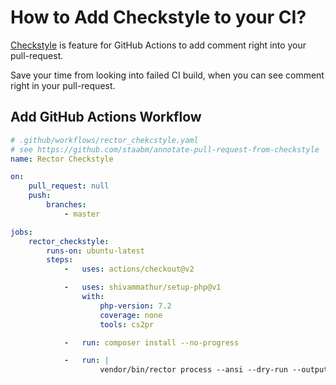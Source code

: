 # How to Add Checkstyle to your CI?

[Checkstyle](https://github.com/staabm/annotate-pull-request-from-checkstyle) is feature for GitHub Actions to add comment right into your pull-request.

Save your time from looking into failed CI build, when you can see comment right in your pull-request.

## Add GitHub Actions Workflow

```yaml
# .github/workflows/rector_chekcstyle.yaml
# see https://github.com/staabm/annotate-pull-request-from-checkstyle
name: Rector Checkstyle

on:
    pull_request: null
    push:
        branches:
            - master

jobs:
    rector_checkstyle:
        runs-on: ubuntu-latest
        steps:
            -   uses: actions/checkout@v2

            -   uses: shivammathur/setup-php@v1
                with:
                    php-version: 7.2
                    coverage: none
                    tools: cs2pr

            -   run: composer install --no-progress

            -   run: |
                    vendor/bin/rector process --ansi --dry-run --output-format=checkstyle | cs2pr
```
